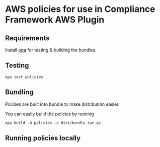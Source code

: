 # AWS policies for use in Compliance Framework AWS Plugin

## Requirements

Install [opa](https://www.openpolicyagent.org/docs/latest/#running-opa) for testing & building the bundles.

## Testing


```shell
opa test policies
```

## Bundling

Policies are built into bundle to make distribution easier. 

You can easily build the policies by running 
```shell
opa build -b policies -o dist/bundle.tar.gz
```

## Running policies locally